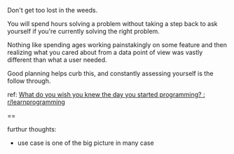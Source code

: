 Don't get too lost in the weeds.

You will spend hours solving a problem without taking a step back to ask yourself if you're currently solving the right problem.

Nothing like spending ages working painstakingly on some feature and then realizing what you cared about from a data point of view was vastly different than what a user needed.

Good planning helps curb this, and constantly assessing yourself is the follow through.


ref:
[What do you wish you knew the day you started programming? : r/learnprogramming](https://www.reddit.com/r/learnprogramming/comments/1e20kir/comment/lcy6xgx/?context=3&share_id=_NlrzkOOxq1kfP-vArQ5O&utm_content=1&utm_medium=ios_app&utm_name=iossmf&utm_source=share&utm_term=22)


==

furthur thoughts:
- use case is one of the big picture in many case